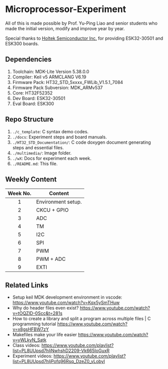 # Microprocessor-Experiment
 
All of this is made possible by Prof. Yu-Ping Liao and senior students who made the initial version, modify and improve year by year.

Special thanks to [Holtek Semiconductor Inc.](https://www.holtek.com.tw/page/index) for providing ESK32-30501 and ESK300 boards.

## Dependencies

1. Toolchain: MDK-Lite Version 5.38.0.0
2. Compiler: Keil v5 ARMCLANG V6.19
3. Firmware Pack: HT32_STD_5xxxx_FWLib_V1.5.1_7084
4. Firmware Pack Subversion: MDK_ARMv537
5. Core: HT32F52352
6. Dev Board: ESK32-30501
7. Eval Board: ESK300

## Repo Structure

1. ```./c_template```: C syntax demo codes.
2. ```./docs```: Experiment steps and board manuals.
3. ```./HT32_STD_Documentation/```: C code doxygen document generating steps and essential files.
4. ```./multimedia/```: Image folder.
5. ```./wX```: Docs for experiment each week.
6. ```./README.md```: This file.

## Weekly Content

| Week No. | Content            |
| :------: | ------------------ |
|    1     | Environment setup. |
|    2     | CKCU + GPIO        |
|    3     | ADC                |
|    4     | TM                 |
|    5     | I2C                |
|    6     | SPI                |
|    7     | PWM                |
|    8     | PWM + ADC          |
|    9     | EXTI               |

## Related Links

- Setup keil MDK development environment in vscode: <https://www.youtube.com/watch?v=Kqx5ySmTHuw>
- Why do header files even exist? <https://www.youtube.com/watch?v=tOQZlD-0Scc&t=281s>
- How to create a library and split a program across multiple files | C programming tutorial <https://www.youtube.com/watch?v=x8gsHFBW7zY>
- Makefiles make your life easier <https://www.youtube.com/watch?v=yWLkyN_Satk>
- Class videos: <https://www.youtube.com/playlist?list=PL8UUpsd7hljNwhshD2209-Vk665IoGuxR>
- Experiment videos: <https://www.youtube.com/playlist?list=PL8UUpsd7hljPofq96Rsq_DzeZ0_vLobyI>
